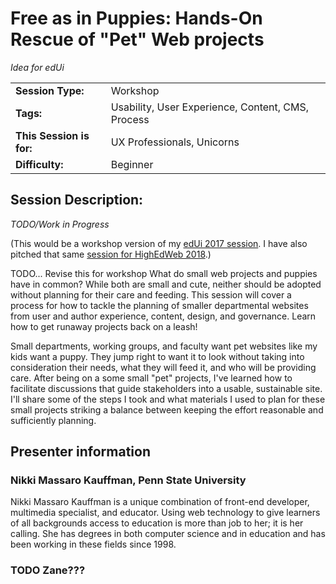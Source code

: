 # Free as in Puppies: Hands-On Rescue of "Pet" Web projects
_Idea for edUi_

|                          |                               |
| ----------------------   | ----------------------------- |
| **Session Type:**        | Workshop                      |
| **Tags:**                | Usability, User Experience, Content, CMS, Process |
| **This Session is for:** | UX Professionals, Unicorns    |
| **Difficulty:**          | Beginner                      |

## Session Description:	
_TODO/Work in Progress_ 

(This would be a workshop version of my [edUi 2017 session](https://sites.psu.edu/nikkimk/2017/09/25/free-as-in-puppies-the-care-feeding-of-pet-projects/). I have also pitched that same [session for HighEdWeb 2018](free_as_in_puppies_session.md).)

TODO... Revise this for workshop
What do small web projects and puppies have in common? While both are small and cute, neither should be adopted without planning for their care and feeding. This session will cover a process for how to tackle the planning of smaller departmental websites from user and author experience, content, design, and governance. Learn how to get runaway projects back on a leash!

Small departments, working groups, and faculty want pet websites like my kids want a puppy. They jump right to want it to look without taking into consideration their needs, what they will feed it, and who will be providing care. After being on a some small "pet" projects, I've learned how to facilitate discussions that guide stakeholders into a usable, sustainable site. I'll share some of the steps I took and what materials I used to plan for these small projects striking a balance between keeping the effort reasonable and sufficiently planning.

## Presenter information
### Nikki Massaro Kauffman, Penn State University
Nikki Massaro Kauffman is a unique combination of front-end developer, multimedia specialist, and educator. Using web technology to give learners of all backgrounds access to education is more than job to her; it is her calling. She has degrees in both computer science and in education and has been working in these fields since 1998.

### TODO Zane???